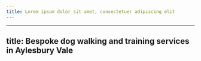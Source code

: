 ```yaml
---
title: Lorem ipsum dolor sit amet, consectetuer adipiscing elit
---
```


---
title: Bespoke dog walking and training services in Aylesbury Vale
---
